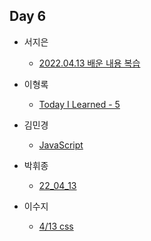 ## Day 6

- 서지은
  - [2022.04.13 배운 내용 복습](https://blog.naver.com/shappys1004/222699757745)
  
- 이형록
  - [Today I Learned - 5](https://rightmemory1999.github.io/TIL-5/)
  
- 김민경
  - [JavaScript](https://tundra-ankle-362.notion.site/JavaScript-1cf18573b3da4fb0bb5670afa966cc6d)
  
- 박휘종
  - [22_04_13](https://blog.naver.com/qkrgnlwhd1/222700025745)

- 이수지
  - [4/13 css](https://m.blog.naver.com/nn91nn/222699813198?referrerCode=1)
  
  
